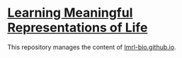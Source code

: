 # [Learning Meaningful Representations of Life](https://lmrl-bio.github.io)

This repository manages the content of [lmrl-bio.github.io](https://lmrl-bio.github.io).

